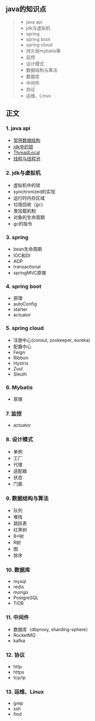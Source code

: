 ## java的知识点
> + java api  
> + jdk与虚拟机  
> + spring  
> + spring boot  
> + spring cloud  
> + 持久层mybatis等  
> + 监控  
> + 设计模式  
> + 数据结构与算法  
> + 数据库  
> + 中间件  
> + 协议  
> + 运维、Linux

## 正文
### 1. java api
+ [常用数据结构](doc/struct.md)  
+ [jdk中的锁](doc/lock.md)   
+ [ThreadLocal](doc/threadLocal.md)    
+ [线程与线程池](doc/thread.md)  

### 2. jdk与虚拟机
+ 虚拟机中的锁  
+ synchronized的实现  
+ 运行时内存区域  
+ 垃圾回收（gc）  
+ 类加载机制  
+ 对象的生命周期  
+ gc的指令  

### 3. spring
+ bean生命周期  
+ IOC和DI  
+ AOP  
+ transactional  
+ springMVC原理  

### 4. spring boot
+ 原理  
+ autoConfig  
+ starter  
+ actuator  

### 5. spring cloud
+ 注册中心(consul, zookeeper, eureka)  
+ 配置中心  
+ Feign 
+ Ribbon   
+ Hystrix  
+ Zuul  
+ Sleuth  

### 6. Mybatis
+ 原理  

### 7. 监控 
+ actuator  

### 8. 设计模式
+ 单例  
+ 工厂  
+ 代理  
+ 适配器  
+ 状态  
+ 门面  

### 9. 数据结构与算法
+ 队列  
+ 堆栈  
+ 跳跃表  
+ 红黑树  
+ B*树  
+ R树  
+ 图  
+ 排序  

### 10. 数据库
+ mysql  
+ redis  
+ mongo
+ PostgreSQL  
+ TiDB  

### 11. 中间件
+ 数据库（dbproxy, sharding-sphere）  
+ RocketMQ  
+ kafka  

### 12. 协议 
+ http  
+ https  
+ tcp/ip  

### 13. 运维、Linux
+ grep  
+ ssh  
+ find  
